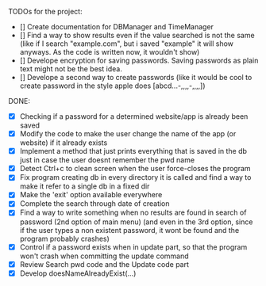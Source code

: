 TODOs for the project:


- [] Create documentation for DBManager and TimeManager
- [] Find a way to show results even if the value searched is not the same (like if I search "example.com", but i saved "example" it will show anyways. As the code is written now, it wouldn't show)
- [] Develope encryption for saving passwords. Saving passwords as plain text might not be the best idea.
- [] Develope a second way to create passwords (like it would be cool to create password in the style apple does [abcd...-,,,,-,,,,])

DONE:


- [x] Checking if a password for a determined website/app is already been saved
- [x] Modify the code to make the user change the name of the app (or website) if it already exists
- [x] Implement a method that just prints everything that is saved in the db just in case the user doesnt remember the pwd name
- [x] Detect Ctrl+c to clean screen when the user force-closes the program
- [x] Fix program creating db in every directory it is called and find a way to make it refer to a single db in a fixed dir
- [x] Make the 'exit' option available everywhere
- [x] Complete the search through date of creation
- [x] Find a way to write something when no results are found in search of password (2nd option of main menu) (and even in the 3rd option, since
    if the user types a non existent password, it wont be found and the program probably crashes)
- [x] Control if a password exists when in update part, so that the program won't crash when committing the update command
- [x] Review Search pwd code and the Update code part
- [x] Develop doesNameAlreadyExist(...)
